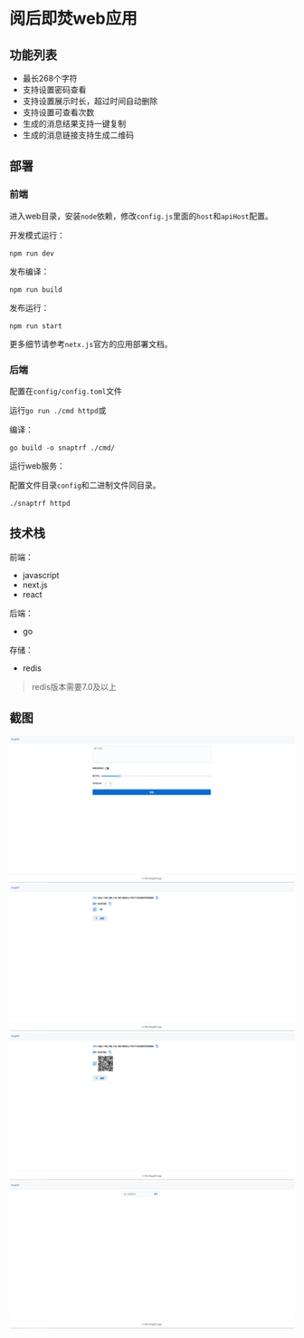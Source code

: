 # 阅后即焚web应用

## 功能列表

- 最长268个字符
- 支持设置密码查看
- 支持设置展示时长，超过时间自动删除
- 支持设置可查看次数
- 生成的消息结果支持一键复制
- 生成的消息链接支持生成二维码

## 部署

### 前端

进入web目录，安装`node`依赖，修改`config.js`里面的`host`和`apiHost`配置。

开发模式运行：

````shell
npm run dev
````

发布编译：

```shell
npm run build
```

发布运行：

```shell
npm run start
```

更多细节请参考`netx.js`官方的应用部署文档。

### 后端

配置在`config/config.toml`文件

运行`go run ./cmd httpd`或

编译：

````shell
go build -o snaptrf ./cmd/
````
运行web服务：

配置文件目录`config`和二进制文件同目录。

```shell
./snaptrf httpd
```

## 技术栈

前端：

- javascript
- next.js
- react

后端：

- go

存储：

- redis

> redis版本需要7.0及以上


## 截图

![1](screenshot/1.png)
![2](screenshot/2.png)
![3](screenshot/3.png)
![5](screenshot/5.png)
